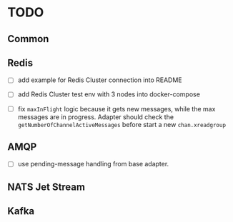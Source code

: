 # TODO

## Common


## Redis
-   [ ] add example for Redis Cluster connection into README
-   [ ] add Redis Cluster test env with 3 nodes into docker-compose
-   [ ] fix `maxInFlight` logic because it gets new messages, while the max messages are in progress. Adapter should check the `getNumberOfChannelActiveMessages` before start a new `chan.xreadgroup`


## AMQP
-   [ ] use pending-message handling from base adapter.

## NATS Jet Stream

## Kafka
